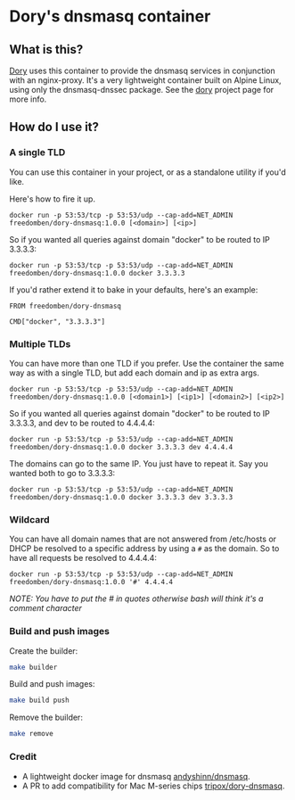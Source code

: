 # Dory's dnsmasq container

## What is this?

[Dory](https://github.com/FreedomBen/dory) uses this container to provide the dnsmasq
services in conjunction with an nginx-proxy.  It's a very lightweight container built
on Alpine Linux, using only the dnsmasq-dnssec package.
See the [dory](https://github.com/FreedomBen/dory) project page for more info.

## How do I use it?

### A single TLD

You can use this container in your project, or as a standalone utility if you'd like.

Here's how to fire it up.

```
docker run -p 53:53/tcp -p 53:53/udp --cap-add=NET_ADMIN freedomben/dory-dnsmasq:1.0.0 [<domain>] [<ip>]
```

So if you wanted all queries against domain "docker" to be routed to IP 3.3.3.3:

```
docker run -p 53:53/tcp -p 53:53/udp --cap-add=NET_ADMIN freedomben/dory-dnsmasq:1.0.0 docker 3.3.3.3
```

If you'd rather extend it to bake in your defaults, here's an example:

```
FROM freedomben/dory-dnsmasq

CMD["docker", "3.3.3.3"]
```

### Multiple TLDs

You can have more than one TLD if you prefer.  Use the container the same way as with a single TLD, but add each domain and ip as extra args.

```
docker run -p 53:53/tcp -p 53:53/udp --cap-add=NET_ADMIN freedomben/dory-dnsmasq:1.0.0 [<domain1>] [<ip1>] [<domain2>] [<ip2>]
```

So if you wanted all queries against domain "docker" to be routed to IP 3.3.3.3, and dev to be routed to 4.4.4.4:

```
docker run -p 53:53/tcp -p 53:53/udp --cap-add=NET_ADMIN freedomben/dory-dnsmasq:1.0.0 docker 3.3.3.3 dev 4.4.4.4
```

The domains can go to the same IP.  You just have to repeat it.  Say you wanted both to go to 3.3.3.3:

```
docker run -p 53:53/tcp -p 53:53/udp --cap-add=NET_ADMIN freedomben/dory-dnsmasq:1.0.0 docker 3.3.3.3 dev 3.3.3.3
```

### Wildcard

You can have all domain names that are not answered from /etc/hosts or DHCP be resolved to a specific address by using a `#` as the domain.  So to have all requests be resolved to 4.4.4.4:

```
docker run -p 53:53/tcp -p 53:53/udp --cap-add=NET_ADMIN freedomben/dory-dnsmasq:1.0.0 '#' 4.4.4.4
```

*NOTE:  You have to put the # in quotes otherwise bash will think it's a comment character*

### Build and push images

Create the builder:

```bash
make builder
```

Build and push images:

```bash
make build push
```

Remove the builder:

```bash
make remove
```

### Credit

- A lightweight docker image for dnsmasq [andyshinn/dnsmasq](https://hub.docker.com/r/andyshinn/dnsmasq/).
- A PR to add compatibility for Mac M-series chips [tripox/dory-dnsmasq](https://github.com/tripox/dory-dnsmasq/commit/72549c39324014c5092cb8103378d58fbf51df80).